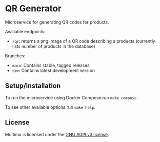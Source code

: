 # QR Generator

Microservice for generating QR codes for products.

Available endpoints:
- `/qr`: returns a png image of a QR code describing a products (currently lists number of products in the database)

Branches:
- `main`: Contains stable, tagged releases
- `dev`: Contains latest development version

## Setup/installation

To run the microservice using Docker Compose run `make compose`.

To see other available options run `make help`.

## License

Multimo is licensed under the [GNU AGPLv3 license](LICENSE).
